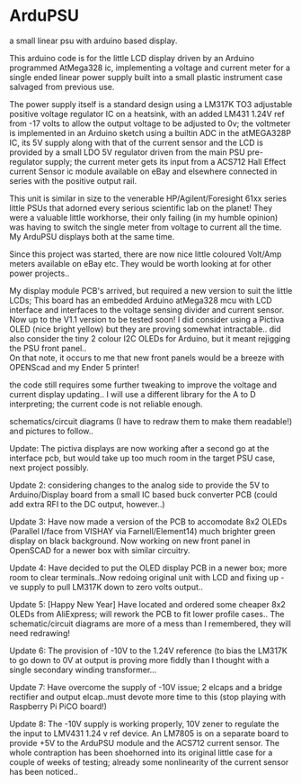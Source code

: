 # ArduPSU
a small linear psu with arduino based display.

This arduino code is for the little LCD display driven by an Arduino programmed AtMega328 ic, implementing a voltage and current meter for a single ended linear power supply built into a small plastic instrument case salvaged from previous use.

The power supply itself is a standard design using a LM317K TO3 adjustable positive voltage regulator IC on a heatsink, with an added LM431 1.24V ref from -17 volts to allow the output voltage to be adjusted to 0v; the voltmeter is implemented in an Arduino sketch using a builtin ADC in the atMEGA328P IC, its 5V supply along with that of the current sensor and the LCD is provided by a small LDO 5V regulator driven from the main PSU pre-regulator supply; the current meter gets its input from a ACS712 Hall Effect current Sensor ic module available on eBay and elsewhere connected in series with the positive output rail.

This unit is similar in size to the venerable HP/Agilent/Foresight 61xx series little PSUs that adorned every serious scientific lab on the planet! They were a valuable little workhorse, their only failing (in my humble opinion) was having to switch the single meter from voltage to current all the time. My ArduPSU displays both at the same time.

Since this project was started, there are now nice little coloured Volt/Amp meters available on eBay etc. They would be worth looking at for other power projects..

My display module PCB's arrived, but required a new version to suit the little LCDs; This board has an embedded Arduino atMega328 mcu with LCD interface and interfaces to the voltage sensing divider and current sensor. Now up to the V1.1 version to be tested soon! I did consider using a Pictiva OLED (nice bright yellow) but they are proving somewhat intractable.. did also consider the tiny 2 colour I2C OLEDs for Arduino, but it meant rejigging the PSU front panel..  
On that note, it occurs to me that new front panels would be a breeze with OPENScad and my Ender 5 printer! 

the code still requires some further tweaking to improve the voltage and current display updating.. I will use a different library for the A to D interpreting; the current code is not reliable enough.  

schematics/circuit diagrams (I have to redraw them to make them readable!) and pictures to follow..

Update:
The pictiva displays are now working after a second go at the interface pcb, but would take up too much room in the target PSU case, next project possibly.

Update 2:
considering changes to the analog side to provide the 5V to Arduino/Display board from a small IC based buck converter PCB (could add extra RFI to the DC output, however..)

Update 3:
Have now made a version of the PCB to accomodate 8x2 OLEDs (Parallel I/face from VISHAY via Farnell/Element14) much brighter green display on black background. Now working on new front panel in OpenSCAD for a newer box with similar circuitry.

Update 4:
Have decided to put the OLED display PCB in a newer box; more room to clear terminals..Now redoing original unit with LCD and fixing up -ve supply to pull LM317K down to zero volts output..

Update 5: [Happy New Year]
Have located and ordered some cheaper 8x2 OLEDs from AliExpress; will rework the PCB to fit lower profile cases.. The schematic/circuit diagrams are more of a mess than I remembered, they will need redrawing!

Update 6:
The provision of -10V to the 1.24V reference (to bias the LM317K to go down to 0V at output is proving more fiddly than I thought with a single secondary winding transformer...

Update 7:
Have overcome the supply of -10V issue; 2 elcaps and a bridge rectifier and output elcap..must devote more time to this (stop playing with Raspberry Pi PiCO board!)

Update 8:
The -10V supply is working properly, 10V zener to regulate the the input to LMV431 1.24 v ref device. An LM7805 is on a separate board to provide +5V to the ArduPSU module and the ACS712 current sensor. The whole contraption has been shoehorned into its original little case for a couple of weeks of testing; already some nonlinearity of the current sensor has been noticed..

